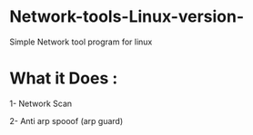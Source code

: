 # Network-tools-Linux-version-
Simple Network tool program for linux 
# What it Does : 
1- Network Scan



2- Anti arp spooof (arp guard) 
